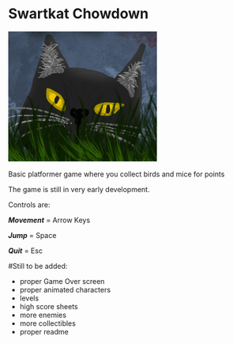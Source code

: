 # Swartkat Chowdown

![](_markdown/Swarkat_face.png)

Basic platformer game where you collect birds and mice for points

The game is still in very early development.

Controls are:

<i><b>Movement</b></i> = Arrow Keys

<i><b>Jump</b></i>      = Space

<i><b>Quit</b></i>        = Esc

#Still to be added:
- proper Game Over screen
- proper animated characters
- levels
- high score sheets
- more enemies
- more collectibles
- proper readme
